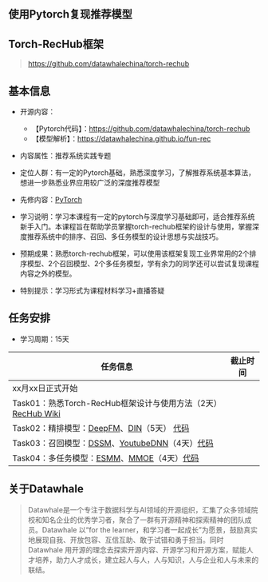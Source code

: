 

## 使用Pytorch复现推荐模型

## Torch-RecHub框架

> https://github.com/datawhalechina/torch-rechub

## 基本信息

- 开源内容：
  - 【Pytorch代码】：https://github.com/datawhalechina/torch-rechub
  - 【模型解析】：https://datawhalechina.github.io/fun-rec

- 内容属性：推荐系统实践专题
- 定位人群：有一定的Pytorch基础，熟悉深度学习，了解推荐系统基本算法，想进一步熟悉业界应用较广泛的深度推荐模型
- 先修内容：[PyTorch](https://github.com/datawhalechina/thorough-pytorch)
- 学习说明：学习本课程有一定的pytorch与深度学习基础即可，适合推荐系统新手入门。本课程旨在帮助学员掌握torch-rechub框架的设计与使用，掌握深度推荐系统中的排序、召回、多任务模型的设计思想与实战技巧。
- 预期成果：熟悉torch-rechub框架，可以使用该框架复现工业界常用的2个排序模型、2个召回模型、2个多任务模型，学有余力的同学还可以尝试复现课程内容之外的模型。
- 特别提示：学习形式为课程材料学习+直播答疑



## 任务安排

- 学习周期：15天

| 任务信息                                                     | 截止时间 |
| ------------------------------------------------------------ | -------- |
| xx月xx日正式开始                                             |          |
| Task01：熟悉Torch-RecHub框架设计与使用方法（2天）[RecHub Wiki](https://www.wolai.com/mincai/2qjdg3DPy1179e1vpcHZQC) |          |
| Task02：精排模型：[DeepFM](https://datawhalechina.github.io/fun-rec/#/ch02/ch2.2/ch2.2.3/DeepFM)、[DIN](https://datawhalechina.github.io/fun-rec/#/ch02/ch2.2/ch2.2.4/DIN)（5天） [代码](https://github.com/datawhalechina/torch-rechub/tree/main/torch_rechub/models/ranking) |          |
| Task03：召回模型：[DSSM](https://datawhalechina.github.io/fun-rec/#/ch02/ch2.1/ch2.1.2/DSSM)、[YoutubeDNN](https://datawhalechina.github.io/fun-rec/#/ch02/ch2.1/ch2.1.2/YoutubeTwoTower)（4天）[代码](https://github.com/datawhalechina/torch-rechub/tree/main/torch_rechub/models/ranking) |          |
| Task04：多任务模型：[ESMM](https://datawhalechina.github.io/fun-rec/#/ch02/ch2.2/ch2.2.5/ESMM)、[MMOE](https://datawhalechina.github.io/fun-rec/#/ch02/ch2.2/ch2.2.5/MMOE)（4天）[代码](https://github.com/datawhalechina/torch-rechub/tree/main/torch_rechub/models/multi_task) |          |



## 关于Datawhale

> Datawhale是一个专注于数据科学与AI领域的开源组织，汇集了众多领域院校和知名企业的优秀学习者，聚合了一群有开源精神和探索精神的团队成员。Datawhale 以“for the learner，和学习者一起成长”为愿景，鼓励真实地展现自我、开放包容、互信互助、敢于试错和勇于担当。同时 Datawhale 用开源的理念去探索开源内容、开源学习和开源方案，赋能人才培养，助力人才成长，建立起人与人，人与知识，人与企业和人与未来的联结。 



